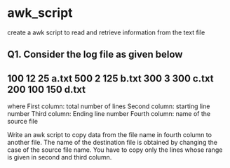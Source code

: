 # awk_script
create a awk script to read and retrieve information from the text file





Q1. Consider the log file as given below
------------------------
100 12 25 a.txt
500 2 125 b.txt
300 3 300 c.txt
200 100 150 d.txt
------------------------

where
First column: total number of lines 
Second column: starting line number
Third column: Ending line number
Fourth column: name of the source file


Write an awk script to copy data from the file name in fourth column 
to another file. The name of the destination file is obtained by 
changing the case of the source file name.
You have to copy only the lines whose range is given in second and 
third column.
